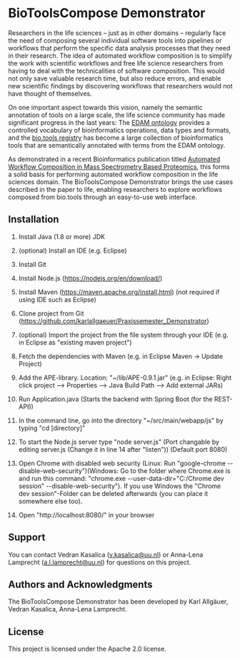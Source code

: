 # BioToolsCompose Demonstrator
Researchers in the life sciences – just as in other domains – regularly face 
the need of composing several individual software tools into pipelines or
workflows that perform the specific data analysis processes that they need in
their research. The idea of automated workflow composition is to simplify the
work with scientific workflows and free life science researchers from having to
deal with the technicalities of software composition. This would not only save
valuable research time, but also reduce errors, and enable new scientific
findings by discovering workflows that researchers would not have thought of
themselves.

On one important aspect towards this vision, namely the semantic annotation of 
tools on a large scale, the life science community has made significant progress
in the last years: The [EDAM ontology](http://edamontology.org/page) 
provides a controlled vocabulary of bioinformatics operations, data types and
formats, and the [bio.tools registry](https://bio.tools/) has become a large collection of 
bioinformatics tools that are semantically annotated with terms from the EDAM ontology. 

As demonstrated in a recent Bioinformatics publication titled [Automated Workflow
Composition in Mass Spectrometry Based Proteomics](https://academic.oup.com/bioinformatics/article/35/4/656/5060940), 
this forms a solid basis for performing automated workflow composition in the
life sciences domain. The BioToolsCompose Demonstrator brings the use cases
described in the paper to life, enabling researchers to explore workflows
composed from bio.tools through an easy-to-use web interface. 

## Installation
1. Install Java (1.8 or more) JDK

2. (optional) Install an IDE (e.g. Eclipse)

3.  Install Git

4.  Install Node.js (https://nodejs.org/en/download/)

5.  Install Maven (https://maven.apache.org/install.html) (not required if using IDE such as Eclipse)

6. Clone project from Git (https://github.com/karlallgaeuer/Praxissemester_Demonstrator)

7. (optional) Import the project from the file system through your IDE (e.g. in Eclipse as "existing maven project")

8.  Fetch the dependencies with Maven (e.g. in Eclipse Maven -> Update Project)

9. Add the APE-library. Location: "~/lib/APE-0.9.1.jar" (e.g. in Eclipse: Right click project --> Properties --> Java Build Path --> Add external JARs)

9.  Run Application.java (Starts the backend with Spring Boot (for the REST-API))

10.  In the command line, go into the directory "~/src/main/webapp/js" by typing "cd [directory]"

11.  To start the Node.js server type "node server.js" (Port changable by editing server.js (Change it in line 14 after "listen")) (Default port 8080)

12. Open Chrome with disabled web security (Linux: Run "google-chrome --disable-web-security")(Windows: Go to the folder where Chrome.exe is and run this command: "chrome.exe --user-data-dir="C:/Chrome dev session" --disable-web-security"). If you use Windows the "Chrome dev session"-Folder can be deleted afterwards (you can place it somewhere else too).

13. Open "http://localhost:8080/" in your browser 

## Support
You can contact Vedran Kasalica (v.kasalica@uu.nl) or Anna-Lena Lamprecht 
(a.l.lamprecht@uu.nl) for questions on this project.

## Authors and Acknowledgments
The BioToolsCompose Demonstrator has been developed by Karl Allgäuer, 
Vedran Kasalica, Anna-Lena Lamprecht.

## License
This project is licensed under the Apache 2.0 license.


